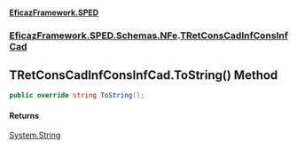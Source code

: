 #### [EficazFramework.SPED](EficazFrameworkSPED.md 'EficazFramework SPED')
### [EficazFramework.SPED.Schemas.NFe](EficazFramework.SPED.Schemas.NFe.md 'EficazFramework.SPED.Schemas.NFe').[TRetConsCadInfConsInfCad](EficazFramework.SPED.Schemas.NFe/TRetConsCadInfConsInfCad.md 'EficazFramework.SPED.Schemas.NFe.TRetConsCadInfConsInfCad')

## TRetConsCadInfConsInfCad.ToString() Method

```csharp
public override string ToString();
```

#### Returns
[System.String](https://docs.microsoft.com/en-us/dotnet/api/System.String 'System.String')